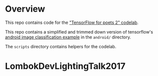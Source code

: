 # Overview

This repo contains code for the
["TensorFlow for poets 2" codelab](https://codelabs.developers.google.com/codelabs/tensorflow-for-poets-2).

This repo contains a simplified and trimmed down version of tensorflow's
[android image classification example](https://github.com/tensorflow/tensorflow/tree/master/tensorflow/examples/android)
in the `android/` directory.

The `scripts` directory contains helpers for the codelab.

# LombokDevLightingTalk2017
